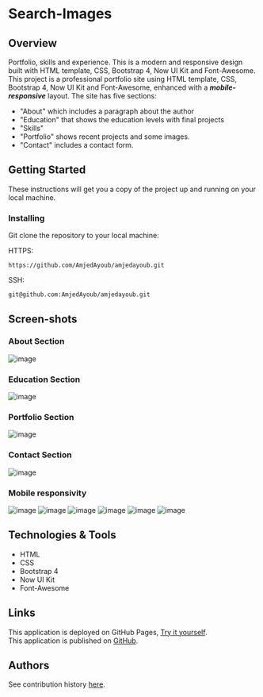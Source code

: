 # Search-Images

## Overview
Portfolio, skills and experience. This is a modern and responsive design built with HTML template, CSS, Bootstrap 4, Now UI Kit and Font-Awesome.
This project is a professional portfolio site using HTML template, CSS, Bootstrap 4, Now UI Kit and Font-Awesome, enhanced with a ***mobile-responsive*** layout. The site has five sections:
* "About" which includes a paragraph about the author
* "Education" that shows the education levels with final projects
* "Skills"
* "Portfolio" shows recent projects and some images.
* "Contact" includes a contact form.

## Getting Started
These instructions will get you a copy of the project up and running on your local machine.

### Installing
Git clone the repository to your local machine:

HTTPS:
```
https://github.com/AmjedAyoub/amjedayoub.git
```
SSH:
```
git@github.com:AmjedAyoub/amjedayoub.git
```

## Screen-shots

### About Section
![image](./images/1.PNG)

### Education Section
![image](./images/2.PNG)

### Portfolio Section
![image](./images/3.PNG)

### Contact Section
![image](./images/4.PNG)

### Mobile responsivity
![image](./images/m1.PNG)
![image](./images/m6.PNG)
![image](./images/m2.PNG)
![image](./images/m3.PNG)
![image](./images/m4.PNG)
![image](./images/m5.PNG)

## Technologies & Tools
* HTML  
* CSS
* Bootstrap 4
* Now UI Kit 
* Font-Awesome

## Links
This application is deployed on GitHub Pages, [Try it yourself](https://amjedayoub.github.io/amjedayoub).\
This application is published on [GitHub](https://github.com/AmjedAyoub/amjedayoub).

## Authors
See contribution history [here](https://github.com/AmjedAyoub/amjedayoub/graphs/contributors).